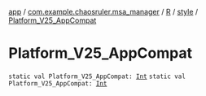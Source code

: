 [app](../../../index.md) / [com.example.chaosruler.msa_manager](../../index.md) / [R](../index.md) / [style](index.md) / [Platform_V25_AppCompat](.)

# Platform_V25_AppCompat

`static val Platform_V25_AppCompat: `[`Int`](https://kotlinlang.org/api/latest/jvm/stdlib/kotlin/-int/index.html)
`static val Platform_V25_AppCompat: `[`Int`](https://kotlinlang.org/api/latest/jvm/stdlib/kotlin/-int/index.html)